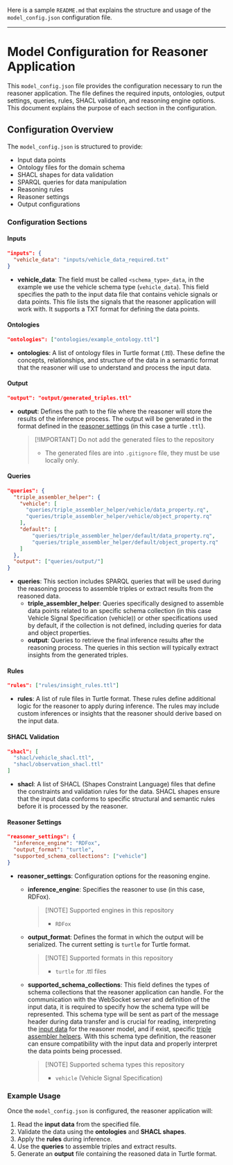 Here is a sample `README.md` that explains the structure and usage of the `model_config.json` configuration file.

---

# Model Configuration for Reasoner Application

This `model_config.json` file provides the configuration necessary to run the reasoner application. The file defines the required inputs, ontologies, output settings, queries, rules, SHACL validation, and reasoning engine options. This document explains the purpose of each section in the configuration.

## Configuration Overview

The `model_config.json` is structured to provide:
- Input data points
- Ontology files for the domain schema
- SHACL shapes for data validation
- SPARQL queries for data manipulation
- Reasoning rules
- Reasoner settings
- Output configurations

### Configuration Sections

#### Inputs
```json
"inputs": {
  "vehicle_data": "inputs/vehicle_data_required.txt"
}
```
- **vehicle_data**: The field must be called `<schema_type>_data`, in the example we use the vehicle schema type (`vehicle_data`). This field specifies the path to the input data file that contains vehicle signals or data points. This file lists the signals that the reasoner application will work with. It supports a TXT format for defining the data points.

#### Ontologies
```json
"ontologies": ["ontologies/example_ontology.ttl"]
```
- **ontologies**: A list of ontology files in Turtle format (.ttl). These define the concepts, relationships, and structure of the data in a semantic format that the reasoner will use to understand and process the input data.

#### Output
```json
"output": "output/generated_triples.ttl"
```
- **output**: Defines the path to the file where the reasoner will store the results of the inference process. The output will be generated in the format defined in the [reasoner settings](#reasoner-settings) (in this case a turtle `.ttl`).
  > [!IMPORTANT] Do not add the generated files to the repository
  > - The generated files are into `.gitignore` file, they must be use locally only.

#### Queries
```json
"queries": {
  "triple_assembler_helper": {
    "vehicle": [
      "queries/triple_assembler_helper/vehicle/data_property.rq",
      "queries/triple_assembler_helper/vehicle/object_property.rq"
    ],
    "default": [
        "queries/triple_assembler_helper/default/data_property.rq",
        "queries/triple_assembler_helper/default/object_property.rq"
    ]
  },
  "output": ["queries/output/"]
}
```
- **queries**: This section includes SPARQL queries that will be used during the reasoning process to assemble triples or extract results from the reasoned data.
  - **triple_assembler_helper**: 
    Queries specifically designed to assemble data points related to an specific schema collection (in this case Vehicle Signal Specification (vehicle)) or other specifications used by default, if the collection is not defined, including queries for data and object properties.
  - **output**: Queries to retrieve the final inference results after the reasoning process. The queries in this section will typically extract insights from the generated triples.

#### Rules
```json
"rules": ["rules/insight_rules.ttl"]
```
- **rules**: A list of rule files in Turtle format. These rules define additional logic for the reasoner to apply during inference. The rules may include custom inferences or insights that the reasoner should derive based on the input data.

#### SHACL Validation
```json
"shacl": [
  "shacl/vehicle_shacl.ttl",
  "shacl/observation_shacl.ttl"
]
```
- **shacl**: A list of SHACL (Shapes Constraint Language) files that define the constraints and validation rules for the data. SHACL shapes ensure that the input data conforms to specific structural and semantic rules before it is processed by the reasoner.

#### Reasoner Settings
```json
"reasoner_settings": {
  "inference_engine": "RDFox",
  "output_format": "turtle",
  "supported_schema_collections": ["vehicle"]
}
```
- **reasoner_settings**: Configuration options for the reasoning engine.
  - **inference_engine**: Specifies the reasoner to use (in this case, RDFox).
    > [!NOTE] Supported engines in this repository
    > - `RDFox`

  - **output_format**: Defines the format in which the output will be serialized. The current setting is `turtle` for Turtle format.
    > [!NOTE] Supported formats in this repository
    > - `turtle` for .ttl files

  - **supported_schema_collections**: This field defines the types of schema collections that the reasoner application can handle. For the communication with the WebSocket server and definition of the input data, it is required to specify how the schema type will be represented. This schema type will be sent as part of the message header during data transfer and is crucial for reading, interpreting the [input data](#inputs) for the reasoner model, and if exist, specific [triple assembler helpers](#queries). With this schema type definition, the reasoner can ensure compatibility with the input data and properly interpret the data points being processed.
    > [!NOTE] Supported schema types this repository
    > - `vehicle` (Vehicle Signal Specification)

### Example Usage

Once the `model_config.json` is configured, the reasoner application will:
1. Read the **input data** from the specified file.
2. Validate the data using the **ontologies** and **SHACL shapes**.
3. Apply the **rules** during inference.
4. Use the **queries** to assemble triples and extract results.
5. Generate an **output** file containing the reasoned data in Turtle format.
